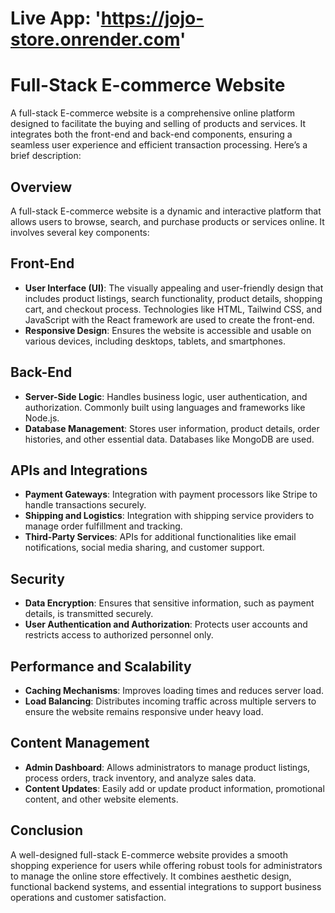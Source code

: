 # Live App: 'https://jojo-store.onrender.com'

# Full-Stack E-commerce Website

A full-stack E-commerce website is a comprehensive online platform designed to facilitate the buying and selling of products and services. It integrates both the front-end and back-end components, ensuring a seamless user experience and efficient transaction processing. Here’s a brief description:

## Overview

A full-stack E-commerce website is a dynamic and interactive platform that allows users to browse, search, and purchase products or services online. It involves several key components:

## Front-End

- **User Interface (UI)**: The visually appealing and user-friendly design that includes product listings, search functionality, product details, shopping cart, and checkout process. Technologies like HTML, Tailwind CSS, and JavaScript with the React framework are used to create the front-end.
- **Responsive Design**: Ensures the website is accessible and usable on various devices, including desktops, tablets, and smartphones.

## Back-End

- **Server-Side Logic**: Handles business logic, user authentication, and authorization. Commonly built using languages and frameworks like Node.js.
- **Database Management**: Stores user information, product details, order histories, and other essential data. Databases like MongoDB are used.

## APIs and Integrations

- **Payment Gateways**: Integration with payment processors like Stripe to handle transactions securely.
- **Shipping and Logistics**: Integration with shipping service providers to manage order fulfillment and tracking.
- **Third-Party Services**: APIs for additional functionalities like email notifications, social media sharing, and customer support.

## Security

- **Data Encryption**: Ensures that sensitive information, such as payment details, is transmitted securely.
- **User Authentication and Authorization**: Protects user accounts and restricts access to authorized personnel only.

## Performance and Scalability

- **Caching Mechanisms**: Improves loading times and reduces server load.
- **Load Balancing**: Distributes incoming traffic across multiple servers to ensure the website remains responsive under heavy load.

## Content Management

- **Admin Dashboard**: Allows administrators to manage product listings, process orders, track inventory, and analyze sales data.
- **Content Updates**: Easily add or update product information, promotional content, and other website elements.

## Conclusion

A well-designed full-stack E-commerce website provides a smooth shopping experience for users while offering robust tools for administrators to manage the online store effectively. It combines aesthetic design, functional backend systems, and essential integrations to support business operations and customer satisfaction.

